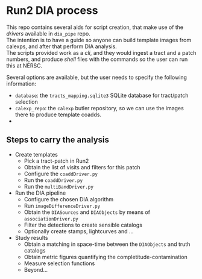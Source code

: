 # Run2 DIA process 
This repo contains several aids for script creation, that make use of the _drivers_ available in `dia_pipe` repo.  
The intention is to have a guide so anyone can build template images from calexps, and after that perform DIA analysis.  
The scripts provided work as a _cli_, and they would ingest a tract and a patch numbers, and produce _shell_ files with the commands so the user can run this at NERSC.

Several options are available, but the user needs to specify the following information:
* `database`: the `tracts_mapping.sqlite3` SQLite database for tract/patch selection
* `calexp_repo`: the `calexp` butler repository, so we can use the images there to produce template coadds.
* 

## Steps to carry the analysis

* Create templates
    - Pick a tract-patch in Run2
    - Obtain the list of visits and filters for this patch
    - Configure the `coaddDriver.py`
    - Run the `coaddDriver.py`
    - Run the `multiBandDriver.py`
* Run the DIA pipeline
    - Configure the chosen DIA algorithm 
    - Run `imageDifferenceDriver.py`
    - Obtain the `DIASources` and `DIAObjects` by means of `associationDriver.py`
    - Filter the detections to create sensible catalogs 
    - Optionally create stamps, lightcurves and ...
* Study results
    - Obtain a matching in space-time between the `DIAObjects` and truth catalogs
    - Obtain metric figures quantifying the completitude-contamination 
    - Measure selection functions
    - Beyond... 
